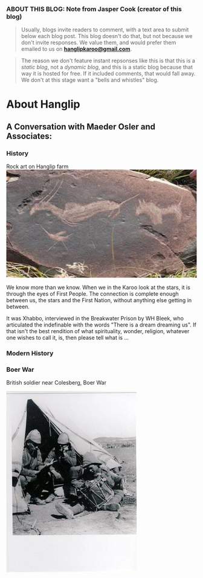 ### ABOUT THIS BLOG: Note from Jasper Cook (creator of this blog)

>Usually, blogs invite readers to comment, with a text area to submit below each blog post.  This blog doesn't do that, but not because we don't invite responses. We value them, and would prefer them emailed to us on **hanglipkaroo@gmail.com**.

>The reason we don't feature instant repsonses like this is that this is a _static blog_, not a _dynamic blog_, and this is a static blog because that way it is hosted for free. If it included comments, that would fall away. We don't at this stage want a "bells and whistles" blog.

# About Hanglip

## A Conversation with Maeder Osler and Associates:

### History
Rock art on Hanglip farm
![](/img/HanglipRockart_1.jpg?raw=true)

We know more than we know. When we in the Karoo look at the stars, it is through the eyes of First People. The connection is complete enough between us, the stars and the First Nation, without anything else getting in between.  

It was Xhabbo, interviewed in the Breakwater Prison by WH Bleek, who articulated the indefinable with the words "There is a dream dreaming us". If that isn't the best rendition of what spirituality, wonder, religion, whatever one wishes to call it, is, then please tell what is ...

### Modern History

### Boer War
British soldier near Colesberg, Boer War

![](/img/BoerWarSoldier.jpg?raw=true)
